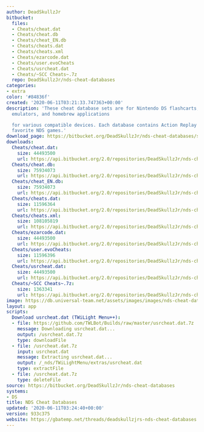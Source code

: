 ```yaml
---
author: DeadSkullzJr
bitbucket:
  files:
  - Cheats/cheat.dat
  - Cheats/cheat.db
  - Cheats/cheat_EN.db
  - Cheats/cheats.dat
  - Cheats/cheats.xml
  - Cheats/ezarcode.dat
  - Cheats/user.evoCheats
  - Cheats/usrcheat.dat
  - Cheats/~SCC Cheats~.7z
  repo: DeadSkullzJr/nds-cheat-databases
categories:
- extra
color: '#84836f'
created: '2020-06-11T03:21:33.747363+00:00'
description: 'These cheat database sets are for Nintendo DS flashcarts, cheating devices,
  emulators, and homebrew applications

  for various compatible devices. Each database contains Action Replay codes for your
  favorite NDS games.'
download_page: https://bitbucket.org/DeadSkullzJr/nds-cheat-databases/src/master/Cheats/cheat.dat
downloads:
  Cheats/cheat.dat:
    size: 44493500
    url: https://api.bitbucket.org/2.0/repositories/DeadSkullzJr/nds-cheat-databases/src/933c375545d3ff90854d1e210dcf4b3b31d9d585/Cheats/cheat.dat
  Cheats/cheat.db:
    size: 75934073
    url: https://api.bitbucket.org/2.0/repositories/DeadSkullzJr/nds-cheat-databases/src/933c375545d3ff90854d1e210dcf4b3b31d9d585/Cheats/cheat.db
  Cheats/cheat_EN.db:
    size: 75934073
    url: https://api.bitbucket.org/2.0/repositories/DeadSkullzJr/nds-cheat-databases/src/933c375545d3ff90854d1e210dcf4b3b31d9d585/Cheats/cheat_EN.db
  Cheats/cheats.dat:
    size: 11596364
    url: https://api.bitbucket.org/2.0/repositories/DeadSkullzJr/nds-cheat-databases/src/933c375545d3ff90854d1e210dcf4b3b31d9d585/Cheats/cheats.dat
  Cheats/cheats.xml:
    size: 108105819
    url: https://api.bitbucket.org/2.0/repositories/DeadSkullzJr/nds-cheat-databases/src/933c375545d3ff90854d1e210dcf4b3b31d9d585/Cheats/cheats.xml
  Cheats/ezarcode.dat:
    size: 44493500
    url: https://api.bitbucket.org/2.0/repositories/DeadSkullzJr/nds-cheat-databases/src/933c375545d3ff90854d1e210dcf4b3b31d9d585/Cheats/ezarcode.dat
  Cheats/user.evoCheats:
    size: 11596396
    url: https://api.bitbucket.org/2.0/repositories/DeadSkullzJr/nds-cheat-databases/src/933c375545d3ff90854d1e210dcf4b3b31d9d585/Cheats/user.evoCheats
  Cheats/usrcheat.dat:
    size: 44493500
    url: https://api.bitbucket.org/2.0/repositories/DeadSkullzJr/nds-cheat-databases/src/933c375545d3ff90854d1e210dcf4b3b31d9d585/Cheats/usrcheat.dat
  Cheats/~SCC Cheats~.7z:
    size: 1363341
    url: https://api.bitbucket.org/2.0/repositories/DeadSkullzJr/nds-cheat-databases/src/933c375545d3ff90854d1e210dcf4b3b31d9d585/Cheats/~SCC%20Cheats~.7z
image: https://db.universal-team.net/assets/images/images/nds-cheat-databases.png
layout: app
scripts:
  Download usrcheat.dat (TWiLight Menu++):
  - file: https://github.com/TWLBot/Builds/raw/master/usrcheat.dat.7z
    message: Downloading usrcheat.dat...
    output: /usrcheat.dat.7z
    type: downloadFile
  - file: /usrcheat.dat.7z
    input: usrcheat.dat
    message: Extracting usrcheat.dat...
    output: /_nds/TWiLightMenu/extras/usrcheat.dat
    type: extractFile
  - file: /usrcheat.dat.7z
    type: deleteFile
source: https://bitbucket.org/DeadSkullzJr/nds-cheat-databases
systems:
- DS
title: NDS Cheat Databases
updated: '2020-06-11T03:24:40+00:00'
version: 933c375
website: https://gbatemp.net/threads/deadskullzjrs-nds-cheat-databases.488711/
---
```

